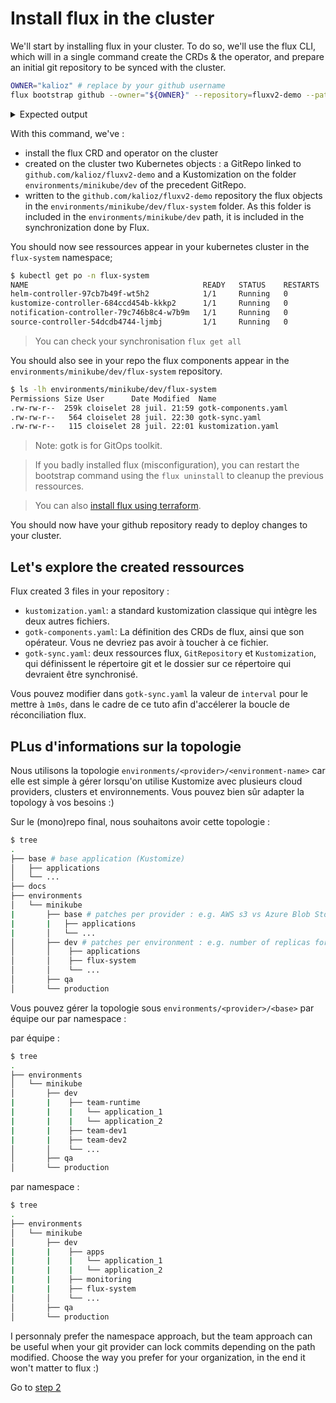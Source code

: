 # Install flux in the cluster

We'll start by installing flux in your cluster. To do so, we'll use the flux CLI, which will in a single command create the CRDs & the operator, and prepare an initial git repository to be synced with the cluster.

```bash
OWNER="kalioz" # replace by your github username
flux bootstrap github --owner="${OWNER}" --repository=fluxv2-demo --path=environments/minikube/dev --private=false --personal=true
```
<details>
  <summary>Expected output</summary>

```bash
$ flux bootstrap github --owner="${OWNER}" --repository=fluxv2-demo --path=environments/minikube/dev
Please enter your GitHub personal access token (PAT):
► connecting to github.com
► cloning branch "main" from Git repository "https://github.com/kalioz/fluxv2-demo.git"
✔ cloned repository
► generating component manifests
✔ generated component manifests
✔ component manifests are up to date
► installing components in "flux-system" namespace
✔ installed components
✔ reconciled components
► determining if source secret "flux-system/flux-system" exists
► generating source secret
✔ public key: ecdsa-sha2-nistp384 AAAAE2VjZHNhLXNoYTItbmlzdHAzODQAAAAIbmlzdHAzODQAAABhBEqjpURckJl6NGrZ3XNpTmyhsekWEClzLGzSbmGGVdWzC7m2XFtar6nUNFYn3Z288tZMLfwa21K8rp+BtNW7xwR855q8FdKUZ62bzYDgyEAteKuI4Cc3uSxG3oKPbNJkqA==
✔ configured deploy key "flux-system-main-flux-system-./environments/minikube/dev" for "https://github.com/kalioz/fluxv2-demo"
► applying source secret "flux-system/flux-system"
✔ reconciled source secret
► generating sync manifests
✔ generated sync manifests
✔ committed sync manifests to "main" ("ff3551ce359209744547de793b801489d5a28ee5")
► pushing sync manifests to "https://github.com/kalioz/fluxv2-demo.git"
► applying sync manifests
✔ reconciled sync configuration
◎ waiting for Kustomization "flux-system/flux-system" to be reconciled
✔ Kustomization reconciled successfully
► confirming components are healthy
✔ helm-controller: deployment ready
✔ kustomize-controller: deployment ready
✔ notification-controller: deployment ready
✔ source-controller: deployment ready
✔ all components are healthy
```
</details>

With this command, we've :
- install the flux CRD and operator on the cluster
- created on the cluster two Kubernetes objects : a GitRepo linked to `github.com/kalioz/fluxv2-demo` and a Kustomization on the folder `environments/minikube/dev` of the precedent GitRepo.
- written to the `github.com/kalioz/fluxv2-demo` repository the flux objects in the `environments/minikube/dev/flux-system` folder. As this folder is included in the `environments/minikube/dev` path, it is included in the synchronization done by Flux.

You should now see ressources appear in your kubernetes cluster in the `flux-system` namespace;
```bash
$ kubectl get po -n flux-system
NAME                                       READY   STATUS    RESTARTS   AGE
helm-controller-97cb7b49f-wt5h2            1/1     Running   0          2m6s
kustomize-controller-684ccd454b-kkkp2      1/1     Running   0          2m6s
notification-controller-79c746b8c4-w7b9m   1/1     Running   0          2m6s
source-controller-54dcdb4744-ljmbj         1/1     Running   0          2m6s
```

> You can check your synchronisation `flux get all`

You should also see in your repo the flux components appear in the `environments/minikube/dev/flux-system` repository.
```bash
$ ls -lh environments/minikube/dev/flux-system
Permissions Size User      Date Modified  Name
.rw-rw-r--  259k cloiselet 28 juil. 21:59 gotk-components.yaml
.rw-rw-r--   564 cloiselet 28 juil. 22:30 gotk-sync.yaml
.rw-rw-r--   115 cloiselet 28 juil. 22:01 kustomization.yaml
```
> Note: gotk is for GitOps toolkit.

> If you badly installed flux (misconfiguration), you can restart the bootstrap command using the `flux uninstall` to cleanup the previous ressources.

> You can also [install flux using terraform](https://fluxcd.io/docs/installation/#bootstrap-with-terraform).

You should now have your github repository ready to deploy changes to your cluster.

## Let's explore the created ressources

Flux created 3 files in your repository :
- `kustomization.yaml`: a standard kustomization classique qui intègre les deux autres fichiers.
- `gotk-components.yaml`: La définition des CRDs de flux, ainsi que son opérateur. Vous ne devriez pas avoir à toucher à ce fichier.
- `gotk-sync.yaml`: deux ressources flux, `GitRepository` et `Kustomization`, qui définissent le répertoire git et le dossier sur ce répertoire qui devraient être synchronisé.

Vous pouvez modifier dans `gotk-sync.yaml` la valeur de `interval` pour le mettre à `1m0s`, dans le cadre de ce tuto afin d'accélerer la boucle de réconciliation flux.

## PLus d'informations sur la topologie

Nous utilisons la topologie `environments/<provider>/<environment-name>` car elle est simple à gérer lorsqu'on utilise Kustomize avec plusieurs cloud providers, clusters et environnements. Vous pouvez bien sûr adapter la topology à vos besoins :)

Sur le (mono)repo final, nous souhaitons avoir cette topologie :
```bash
$ tree
.
├── base # base application (Kustomize)
│   ├── applications
│   └── ...
├── docs
├── environments
│   └── minikube
|       ├── base # patches per provider : e.g. AWS s3 vs Azure Blob Storage
|       |   ├── applications
|       │   └── ...
│       ├── dev # patches per environment : e.g. number of replicas for a given app
│       │    ├── applications
│       │    ├── flux-system
│       │    └── ...
│       ├── qa
│       └── production
```

Vous pouvez gérer la topologie sous `environments/<provider>/<base>` par équipe our par namespace :

par équipe :

```bash
$ tree
.
├── environments
│   └── minikube
│       ├── dev
|       |    ├── team-runtime
|       |    |   └── application_1
|       |    |   └── application_2
|       |    ├── team-dev1
|       |    ├── team-dev2
│       │    └── ...
│       ├── qa
│       └── production
```

par namespace :

```bash
$ tree
.
├── environments
│   └── minikube
│       ├── dev
|       |    ├── apps
|       |    |   └── application_1
|       |    |   └── application_2
|       |    ├── monitoring
|       |    ├── flux-system
│       │    └── ...
│       ├── qa
│       └── production
```

I personnaly prefer the namespace approach, but the team approach can be useful when your git provider can lock commits depending on the path modified. Choose the way you prefer for your organization, in the end it won't matter to flux :)


Go to [step 2](./02.first-sync.md)
